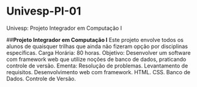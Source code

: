 # Univesp-PI-01
Univesp: Projeto Integrador em Computação I

##**Projeto Integrador em Computação I**
Este projeto envolve todos os alunos de quaisquer trilhas que ainda não fizeram
opção por disciplinas específicas.
Carga Horária: 80 horas.
Objetivo: Desenvolver um software com framework web que utilize noções de banco de
dados, praticando controle de versão.
Ementa: Resolução de problemas. Levantamento de requisitos. Desenvolvimento web
com framework. HTML. CSS. Banco de Dados. Controle de Versão.
